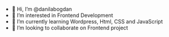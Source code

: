 - 👋 Hi, I’m @danilabogdan
- 👀 I’m interested in Frontend Development
- 🌱 I’m currently learning Wordpress, Html, CSS and JavaScript
- 💞️ I’m looking to collaborate on Frontend project

<!---
danilabogdan/danilabogdan is a ✨ special ✨ repository because its `README.md` (this file) appears on your GitHub profile.
You can click the Preview link to take a look at your changes.
--->
